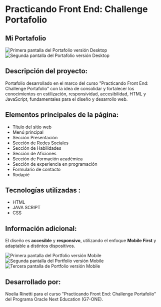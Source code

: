# Practicando Front End: Challenge Portafolio
<h2>Mi Portafolio</h2>

![Primera pantalla del Portafolio versión Desktop](https://github.com/user-attachments/assets/1d509de9-00dd-4159-97b0-10e9bf205d5b)
![Segunda pantalla del Portafolio versión Desktop](https://github.com/user-attachments/assets/eb8cb79b-96e5-4292-9a21-277e10d676e7)

<h2>Descripción del proyecto:</h2>


Portafolio desarrollado en el marco del curso "Practicando Front End: Challenge Portafolio" con la idea de consolidar y fortalecer los conocimientos en estilización, responsividad, accesibilidad, HTML y JavaScript, fundamentales para el diseño y desarrollo web.

<h2>Elementos principales de la página: </h2>

- Título del sitio web
- Menú principal
- Sección Presentación
- Sección de Redes Sociales
- Sección de Habilidades
- Sección de Aficiones
- Sección de Formación académica 	
- Sección de experiencia en programación
- Formulario de contacto
- Rodapié


<h2>Tecnologías utilizadas :</h2>

- HTML
- JAVA SCRIPT
- CSS

<h2>Información adicional:</h2>

El diseño es **accesible** y **responsivo**, utilizando el enfoque **Mobile First** y adaptable a distintos dispositivos.<br>

![Primera pantalla del Portfolio versión Mobile](https://github.com/user-attachments/assets/cdf4ed62-1ae4-47fa-8b0a-2de6b95734de)<br>
![Segunda pantalla del Portfolio versión Mobile](https://github.com/user-attachments/assets/2df49a4c-9833-458d-b7bd-e32d7132d13e)<br>
![Tercera pantalla de Portfolio versión Mobile](https://github.com/user-attachments/assets/3b54204d-2175-49c0-865f-4faa29aee193)<br>



<h2>Desarrollado por:</h2> 

Noelia Rinetti para el curso "Practicando Front End: Challenge Portafolio" del Programa Oracle Next Education (G7-ONE).


